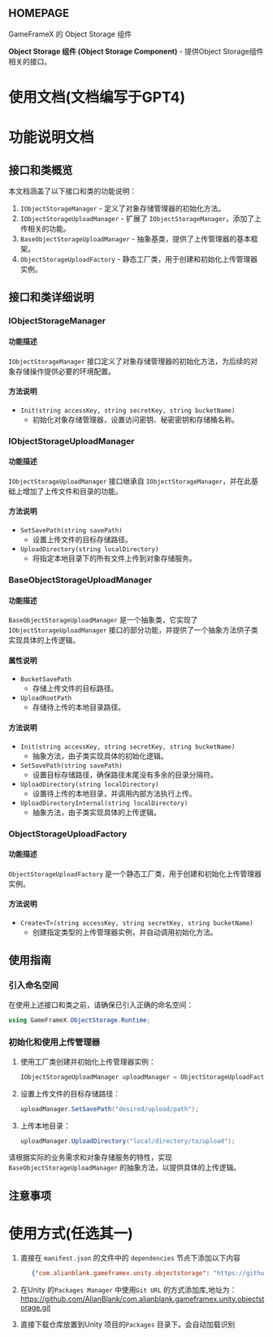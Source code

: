 ﻿## HOMEPAGE

GameFrameX 的 Object Storage 组件

**Object Storage 组件 (Object Storage Component)** - 提供Object Storage组件相关的接口。

# 使用文档(文档编写于GPT4)

# 功能说明文档

## 接口和类概览

本文档涵盖了以下接口和类的功能说明：

1. `IObjectStorageManager` - 定义了对象存储管理器的初始化方法。
2. `IObjectStorageUploadManager` - 扩展了 `IObjectStorageManager`，添加了上传相关的功能。
3. `BaseObjectStorageUploadManager` - 抽象基类，提供了上传管理器的基本框架。
4. `ObjectStorageUploadFactory` - 静态工厂类，用于创建和初始化上传管理器实例。

## 接口和类详细说明

### IObjectStorageManager

#### 功能描述

`IObjectStorageManager` 接口定义了对象存储管理器的初始化方法，为后续的对象存储操作提供必要的环境配置。

#### 方法说明

- `Init(string accessKey, string secretKey, string bucketName)`
    - 初始化对象存储管理器，设置访问密钥、秘密密钥和存储桶名称。

### IObjectStorageUploadManager

#### 功能描述

`IObjectStorageUploadManager` 接口继承自 `IObjectStorageManager`，并在此基础上增加了上传文件和目录的功能。

#### 方法说明

- `SetSavePath(string savePath)`
    - 设置上传文件的目标存储路径。
- `UploadDirectory(string localDirectory)`
    - 将指定本地目录下的所有文件上传到对象存储服务。

### BaseObjectStorageUploadManager

#### 功能描述

`BaseObjectStorageUploadManager` 是一个抽象类，它实现了 `IObjectStorageUploadManager` 接口的部分功能，并提供了一个抽象方法供子类实现具体的上传逻辑。

#### 属性说明

- `BucketSavePath`
    - 存储上传文件的目标路径。
- `UploadRootPath`
    - 存储待上传的本地目录路径。

#### 方法说明

- `Init(string accessKey, string secretKey, string bucketName)`
    - 抽象方法，由子类实现具体的初始化逻辑。
- `SetSavePath(string savePath)`
    - 设置目标存储路径，确保路径末尾没有多余的目录分隔符。
- `UploadDirectory(string localDirectory)`
    - 设置待上传的本地目录，并调用内部方法执行上传。
- `UploadDirectoryInternal(string localDirectory)`
    - 抽象方法，由子类实现具体的上传逻辑。

### ObjectStorageUploadFactory

#### 功能描述

`ObjectStorageUploadFactory` 是一个静态工厂类，用于创建和初始化上传管理器实例。

#### 方法说明

- `Create<T>(string accessKey, string secretKey, string bucketName)`
    - 创建指定类型的上传管理器实例，并自动调用初始化方法。

## 使用指南

### 引入命名空间

在使用上述接口和类之前，请确保已引入正确的命名空间：

```csharp
using GameFrameX.ObjectStorage.Runtime;
```

### 初始化和使用上传管理器

1. 使用工厂类创建并初始化上传管理器实例：
   ```csharp
   IObjectStorageUploadManager uploadManager = ObjectStorageUploadFactory.Create<YourCustomUploadManager>("your_access_key", "your_secret_key", "your_bucket_name");
   ```
2. 设置上传文件的目标存储路径：
   ```csharp
   uploadManager.SetSavePath("desired/upload/path");
   ```
3. 上传本地目录：
   ```csharp
   uploadManager.UploadDirectory("local/directory/to/upload");
   ```

请根据实际的业务需求和对象存储服务的特性，实现 `BaseObjectStorageUploadManager` 的抽象方法，以提供具体的上传逻辑。

## 注意事项

# 使用方式(任选其一)

1. 直接在 `manifest.json` 的文件中的 `dependencies` 节点下添加以下内容
   ```json
      {"com.alianblank.gameframex.unity.objectstorage": "https://github.com/AlianBlank/com.alianblank.gameframex.unity.objectstorage.git"}
    ```
2. 在Unity 的`Packages Manager` 中使用`Git URL` 的方式添加库,地址为：https://github.com/AlianBlank/com.alianblank.gameframex.unity.objectstorage.git

3. 直接下载仓库放置到Unity 项目的`Packages` 目录下。会自动加载识别